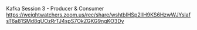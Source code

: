 Kafka Session 3 - Producer & Consumer
https://weightwatchers.zoom.us/rec/share/wshtbIHSp2lIH9KS6HzwWJYsIafsT6a81SMd8qUOzRrTJ4spS7OkZGKG9ngKO3Dy
